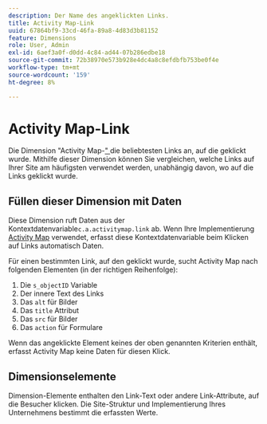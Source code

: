 ```yaml
---
description: Der Name des angeklickten Links.
title: Activity Map-Link
uuid: 67864bf9-33cd-46fa-89a8-4d83d3b81152
feature: Dimensions
role: User, Admin
exl-id: 6aef3a0f-d0dd-4c84-ad44-07b286edbe18
source-git-commit: 72b38970e573b928e4dc4a8c8efdbfb753be0f4e
workflow-type: tm+mt
source-wordcount: '159'
ht-degree: 8%

---
```


# Activity Map-Link

Die Dimension &quot;Activity Map-[&quot; ](overview.md) die beliebtesten Links an, auf die geklickt wurde. Mithilfe dieser Dimension können Sie vergleichen, welche Links auf Ihrer Site am häufigsten verwendet werden, unabhängig davon, wo auf die Links geklickt wurde.

## Füllen dieser Dimension mit Daten

Diese Dimension ruft Daten aus der [ ](/help/implement/vars/page-vars/contextdata.md)Kontextdatenvariable`c.a.activitymap.link` ab. Wenn Ihre Implementierung [Activity Map](/help/analyze/activity-map/overview.md) verwendet, erfasst diese Kontextdatenvariable beim Klicken auf Links automatisch Daten.

Für einen bestimmten Link, auf den geklickt wurde, sucht Activity Map nach folgenden Elementen (in der richtigen Reihenfolge):

1. Die `s_objectID` Variable
1. Der innere Text des Links
1. Das `alt` für Bilder
1. Das `title` Attribut
1. Das `src` für Bilder
1. Das `action` für Formulare

Wenn das angeklickte Element keines der oben genannten Kriterien enthält, erfasst Activity Map keine Daten für diesen Klick.

## Dimensionselemente

Dimension-Elemente enthalten den Link-Text oder andere Link-Attribute, auf die Besucher klicken. Die Site-Struktur und Implementierung Ihres Unternehmens bestimmt die erfassten Werte.
